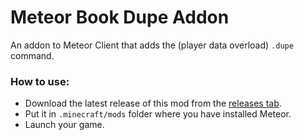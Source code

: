 # Meteor Book Dupe Addon

An addon to Meteor Client that adds the (player data overload) `.dupe` command.

### How to use:
- Download the latest release of this mod from the [releases tab](https://github.com/MeteorDevelopment/meteor-book-dupe-addon/releases/latest).
- Put it in `.minecraft/mods` folder where you have installed Meteor.
- Launch your game.